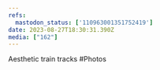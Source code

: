 ```yaml
---
refs:
  mastodon_status: ['110963001351752419']
date: 2023-08-27T18:30:31.390Z
media: ["162"]
---
```


Aesthetic train tracks #Photos
